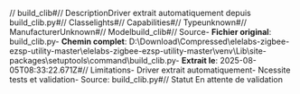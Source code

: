// build_clib#// DescriptionDriver extrait automatiquement depuis build_clib.py#// Classelights#// Capabilities#// Typeunknown#// ManufacturerUnknown#// Modelbuild_clib#// Source- **Fichier original**: build_clib.py- **Chemin complet**: D:\Download\Compressed\elelabs-zigbee-ezsp-utility-master\elelabs-zigbee-ezsp-utility-master\venv\Lib\site-packages\setuptools\command\build_clib.py- **Extrait le**: 2025-08-05T08:33:22.671Z#// Limitations- Driver extrait automatiquement- Ncessite tests et validation- Source: build_clib.py#// Statut En attente de validation
